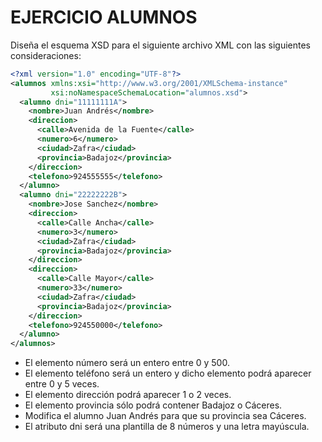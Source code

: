 # EJERCICIO ALUMNOS
Diseña el esquema XSD para el siguiente archivo XML con las siguientes consideraciones:

```xml
<?xml version="1.0" encoding="UTF-8"?>
<alumnos xmlns:xsi="http://www.w3.org/2001/XMLSchema-instance" 
         xsi:noNamespaceSchemaLocation="alumnos.xsd">
  <alumno dni="11111111A">
    <nombre>Juan Andrés</nombre>
    <direccion>
      <calle>Avenida de la Fuente</calle>
      <numero>6</numero>
      <ciudad>Zafra</ciudad>
      <provincia>Badajoz</provincia>
    </direccion>
    <telefono>924555555</telefono>
  </alumno>
  <alumno dni="22222222B">
    <nombre>Jose Sanchez</nombre>
    <direccion>
      <calle>Calle Ancha</calle>
      <numero>3</numero>
      <ciudad>Zafra</ciudad>
      <provincia>Badajoz</provincia>
    </direccion>
    <direccion>
      <calle>Calle Mayor</calle>
      <numero>33</numero>
      <ciudad>Zafra</ciudad>
      <provincia>Badajoz</provincia>
    </direccion>
    <telefono>924550000</telefono>
  </alumno>
</alumnos>
```
- El elemento número será un entero entre 0 y 500.
- El elemento teléfono será un entero y dicho elemento podrá aparecer entre 0 y 5 veces.
- El elemento dirección podrá aparecer 1 o 2 veces.
- El elemento provincia sólo podrá contener Badajoz o Cáceres. 
- Modifica el alumno Juan Andrés para que su provincia sea Cáceres.
- El atributo dni será una plantilla de 8 números y una letra mayúscula.
